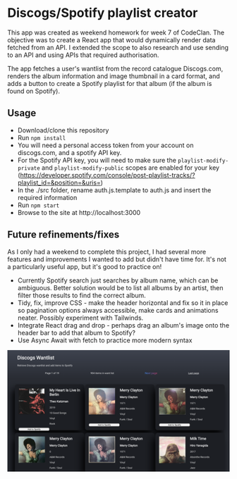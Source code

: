 # Discogs/Spotify playlist creator

This app was created as weekend homework for week 7 of CodeClan. The objective was to create a React app that would dynamically render data fetched from an API. I extended the scope to also research and use sending to an API and using APIs that required authorisation.

The app fetches a user's wantlist from the record catalogue Discogs.com, renders the album information and image thumbnail in a card format, and adds a button to create a Spotify playlist for that album (if the album is found on Spotify).

## Usage

* Download/clone this repository
* Run `npm install`
* You will need a personal access token from your account on discogs.com, and a spotify API key.
* For the Spotify API key, you will need to make sure the `playlist-modify-private` and `playlist-modify-public` scopes are enabled for your key (https://developer.spotify.com/console/post-playlist-tracks/?playlist_id=&position=&uris=)
* In the ./src folder, rename auth.js.template to auth.js and insert the required information
* Run `npm start`
* Browse to the site at http://localhost:3000

## Future refinements/fixes

As I only had a weekend to complete this project, I had several more features and improvements I wanted to add but didn't have time for. It's not a particularly useful app, but it's good to practice on!

* Currently Spotify search just searches by album name, which can be ambiguous. Better solution would be to list all albums by an artist, then filter those results to find the correct album.
* Tidy, fix, improve CSS - make the header horizontal and fix so it in place so pagination options always accessible, make cards and animations neater. Possibly experiment with Tailwinds.
* Integrate React drag and drop - perhaps drag an album's image onto the header bar to add that album to Spotify? 
* Use Async Await with fetch to practice more modern syntax

![screenshot](./discogs-api-homework.png)
